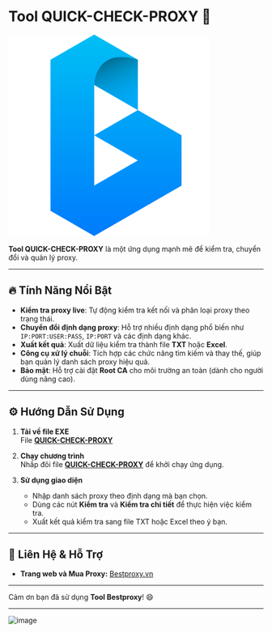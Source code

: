 # Tool QUICK-CHECK-PROXY 🚀

![Tool Bestproxy Logo](https://raw.githubusercontent.com/nvd2710/BestNet-Logo/main/bestclone4.png)

**Tool QUICK-CHECK-PROXY** là một ứng dụng mạnh mẽ để kiểm tra, chuyển đổi và quản lý proxy. 

---

## 🔥 Tính Năng Nổi Bật

- **Kiểm tra proxy live**: Tự động kiểm tra kết nối và phân loại proxy theo trạng thái.
- **Chuyển đổi định dạng proxy**: Hỗ trợ nhiều định dạng phổ biến như `IP:PORT:USER:PASS`, `IP:PORT` và các định dạng khác.
- **Xuất kết quả**: Xuất dữ liệu kiểm tra thành file **TXT** hoặc **Excel**.
- **Công cụ xử lý chuỗi**: Tích hợp các chức năng tìm kiếm và thay thế, giúp bạn quản lý danh sách proxy hiệu quả.
- **Bảo mật**: Hỗ trợ cài đặt **Root CA** cho môi trường an toàn (dành cho người dùng nâng cao).

---

## ⚙️ Hướng Dẫn Sử Dụng

1. **Tải về file EXE**  
   File ****[QUICK-CHECK-PROXY](https://github.com/nvd2710/Quick-Check-Proxy/releases/download/Quick-Check-Proxy/Quick-Check-Proxy.exe)****   

2. **Chạy chương trình**  
   Nhấp đôi file **[QUICK-CHECK-PROXY](https://github.com/nvd2710/Quick-Check-Proxy/releases/download/Quick-Check-Proxy/Quick-Check-Proxy.exe)** để khởi chạy ứng dụng.

3. **Sử dụng giao diện**  
   - Nhập danh sách proxy theo định dạng mà bạn chọn.
   - Dùng các nút **Kiểm tra** và **Kiểm tra chi tiết** để thực hiện việc kiểm tra.
   - Xuất kết quả kiểm tra sang file TXT hoặc Excel theo ý bạn.

---

## 💬 Liên Hệ & Hỗ Trợ

- **Trang web và Mua Proxy:** [Bestproxy.vn](https://bestproxy.vn)

---

Cảm ơn bạn đã sử dụng **Tool Bestproxy**! 😄

---

![image](https://github.com/user-attachments/assets/7642a2d9-0250-4d00-baf1-0a5e627e4aa2)
